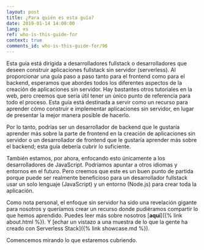 ```yaml
---
layout: post
title: ¿Para quién es esta guía?
date: 2019-01-14 14:00:00
lang: es
ref: who-is-this-guide-for
context: true
comments_id: who-is-this-guide-for/96
---
```


Esta guía está dirigida a desarrolladores fullstack o desarrolladores que deseen construir aplicaciones fullstack sin servidor (serverless). Al proporcionar una guía paso a paso tanto para el frontend como para el backend, esperamos que abordes todos los diferentes aspectos de la creación de aplicaciones sin servidor. Hay bastantes otros tutoriales en la web, pero creemos que sería útil tener un único punto de referencia para todo el proceso. Esta guía está destinada a servir como un recurso para aprender cómo construir e implementar aplicaciones sin servidor, en lugar de presentar la mejor manera posible de hacerlo.

Por lo tanto, podrías ser un desarrollador de backend que le gustaría aprender más sobre la parte de frontend en la creación de aplicaciones sin servidor o un desarrollador de frontend que le gustaría aprender más sobre el backend; esta guía debería cubrir lo suficiente.

También estamos, por ahora, enfocando esto únicamente a los desarrolladores de JavaScript. Podríamos apuntar a otros idiomas y entornos en el futuro. Pero creemos que este es un buen punto de partida porque puede ser realmente beneficioso para un desarrollador fullstack usar un solo lenguaje (JavaScript) y un entorno (Node.js) para crear toda la aplicación.

Como nota personal, el enfoque sin servidor ha sido una revelación gigante para nosotros y queríamos crear un recurso donde pudiéramos compartir lo que hemos aprendido. Puedes leer más sobre nosotros [**aquí**]({% link about.html %}). Y [echar un vistazo a una muestra de lo que la gente ha creado con Serverless Stack]({% link showcase.md %}).

Comencemos mirando lo que estaremos cubriendo.
